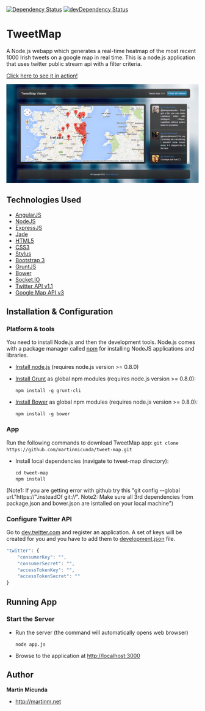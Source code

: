 [![Dependency Status](https://david-dm.org/martinmicunda/tweet-map.png)](https://david-dm.org/martinmicunda/tweet-map) [![devDependency Status](https://david-dm.org/martinmicunda/tweet-map/dev-status.png)](https://david-dm.org/martinmicunda/tweet-map#info=devDependencies)

TweetMap
=========

A Node.js webapp which generates a real-time heatmap of the most recent 1000 Irish tweets on a google map in real time. This is a node.js application that uses twitter public stream api with a filter criteria.

[Click here to see it in action!](http://tweet-map.herokuapp.com/)

![TweetMap screenshot](screenshot.png "TweetMap screenshot")

## Technologies Used
+ [AngularJS](http://angularjs.org/)
+ [NodeJS](http://nodejs.org/)
+ [ExpressJS](http://expressjs.com/)
+ [Jade](http://jade-lang.com/)
+ [HTML5](http://www.w3.org/TR/2011/WD-html5-20110525/)
+ [CSS3](http://www.w3.org/TR/2001/WD-css3-roadmap-20010523/)
+ [Stylus](http://learnboost.github.io/stylus/)
+ [Bootstrap 3](http://getbootstrap.com/)
+ [GruntJS](http://gruntjs.com/)
+ [Bower](http://bower.io/)
+ [Socket.IO](http://socket.io/)
+ [Twitter API v1.1](https://dev.twitter.com/)
+ [Google Map API v3](https://developers.google.com/maps/)

## Installation & Configuration

### Platform & tools

You need to install Node.js and then the development tools. Node.js comes with a package manager called [npm](http://npmjs.org) for installing NodeJS applications and libraries.
* [Install node.js](http://nodejs.org/download/) (requires node.js version >= 0.8.0)
* [Install Grunt](http://gruntjs.com/) as global npm modules (requires node.js version >= 0.8.0):

    ```
    npm install -g grunt-cli
    ```

* [Install Bower](http://http://bower.io/) as global npm modules (requires node.js version >= 0.8.0):

    ```
    npm install -g bower
    ```
    
### App
Run the following commands to download TweetMap app:
    ```
    git clone https://github.com/martinmicunda/tweet-map.git
    ```

* Install local dependencies (navigate to tweet-map directory):

    ```
    cd tweet-map
    npm install
    ```

(Note1: If you are getting error with github try this "git config --global url."https://".insteadOf git://".
 Note2: Make sure all 3rd dependencies from package.json and bower.json are isntalled on your local machine")

### Configure Twitter API
Go to [dev.twitter.com](https://dev.twitter.com/apps/new) and register an application. A set of keys will be created for you and you have to add them to [development.json](https://github.com/martinmicunda/tweet-map/blob/master/server/src/app/config/env/development.json) file.
``` javascript
"twitter": {
    "consumerKey": "",
    "consumerSecret": "",
    "accessTokenKey": "",
    "accessTokenSecret": ""
}
```

## Running App

### Start the Server
* Run the server (the command will automatically opens web browser)

    ```
    node app.js
    ```

* Browse to the application at [http://localhost:3000](http://localhost:3000)

## Author

**Martin Micunda**
+ <http://martinm.net>
